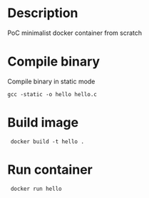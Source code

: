 # Description
PoC minimalist docker container from scratch

# Compile binary
Compile binary in static mode

```shell
gcc -static -o hello hello.c
```

# Build image

```shell
 docker build -t hello .
```

# Run container

```shell
 docker run hello
```